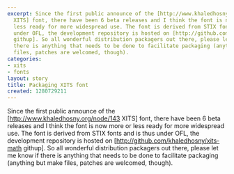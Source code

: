 ```yaml
---
excerpt: Since the first public announce of the [http://www.khaledhosny.org/node/143
  XITS] font, there have been 6 beta releases and I think the font is now more or
  less ready for more widespread use. The font is derived from STIX fonts and is thus
  under OFL, the development repository is hosted on [http://github.com/khaledhosny/xits-math
  githup]. So all wonderful distribution packagers out there, please let me know if
  there is anything that needs to be done to facilitate packaging (anything but make
  files, patches are welcomed, though).
categories:
- xits
- fonts
layout: story
title: Packaging XITS font
created: 1280729211
---
```

Since the first public announce of the [http://www.khaledhosny.org/node/143 XITS] font, there have been 6 beta releases and I think the font is now more or less ready for more widespread use. The font is derived from STIX fonts and is thus under OFL, the development repository is hosted on [http://github.com/khaledhosny/xits-math githup]. So all wonderful distribution packagers out there, please let me know if there is anything that needs to be done to facilitate packaging (anything but make files, patches are welcomed, though).
